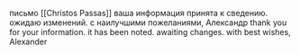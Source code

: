 письмо [[Christos Passas]]
ваша информация принята к сведению. ожидаю изменений. с наилучшими пожеланиями, Александр
thank you for your information. it has been noted. awaiting changes.  with best wishes, Alexander

